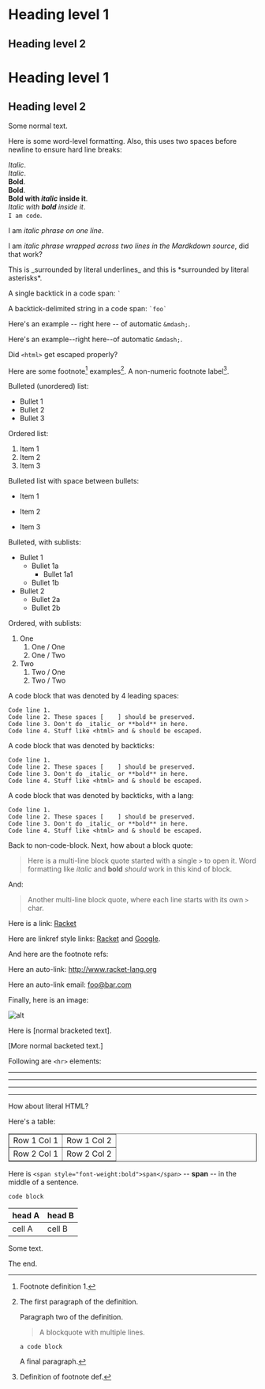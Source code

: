 # Heading level 1

## Heading level 2

Heading level 1
===

Heading level 2
---

Some normal text.

Here is some word-level formatting. Also, this uses two spaces before
newline to ensure hard line breaks:

_Italic_.  
*Italic*.  
__Bold__.  
**Bold**.  
**Bold with _italic_ inside it**.  
_Italic with **bold** inside it_.  
`I am code`.  

I am _italic phrase on one line_.

I am _italic phrase wrapped across two
lines in the Mardkdown source_, did that work?

This is \_surrounded by literal underlines\_ and this is \*surrounded
by literal asterisks\*.

A single backtick in a code span: `` ` ``

A backtick-delimited string in a code span: `` `foo` ``

Here's an example -- right here -- of automatic `&mdash;`.

Here's an example--right here--of automatic `&mdash;`.

Did `<html>` get escaped properly?

Here are some footnote[^1] examples[^2]. A non-numeric footnote
label[^def].

Bulleted (unordered) list:

- Bullet 1
- Bullet 2
- Bullet 3

Ordered list:

1. Item 1
2. Item 2
3. Item 3

Bulleted list with space between bullets:

- Item 1

- Item 2

- Item 3

Bulleted, with sublists:

- Bullet 1
    - Bullet 1a
        - Bullet 1a1
    - Bullet 1b
- Bullet 2
    - Bullet 2a
    - Bullet 2b

Ordered, with sublists:

1. One
    1. One / One
    2. One / Two
2. Two
    1. Two / One
    2. Two / Two

A code block that was denoted by 4 leading spaces:

    Code line 1.
    Code line 2. These spaces [    ] should be preserved.
    Code line 3. Don't do _italic_ or **bold** in here.
    Code line 4. Stuff like <html> and & should be escaped.

A code block that was denoted by backticks:

```
Code line 1.
Code line 2. These spaces [    ] should be preserved.
Code line 3. Don't do _italic_ or **bold** in here.
Code line 4. Stuff like <html> and & should be escaped.
```

A code block that was denoted by backticks, with a lang:

```racket
Code line 1.
Code line 2. These spaces [    ] should be preserved.
Code line 3. Don't do _italic_ or **bold** in here.
Code line 4. Stuff like <html> and & should be escaped.
```
Back to non-code-block. Next, how about a block quote:

> Here is a multi-line block quote started
with a single `>` to open it. Word formatting
like _italic_ and __bold__ _should_ work in this
kind of block.

And:

> Another multi-line block quote, where
> each line starts with its own `>` char.

Here is a link: [Racket](http://www.racket-lang.org/)

Here are linkref style links: [Racket][1] and [Google][2].

And here are the footnote refs:

[1]: http://www.racket-lang.org/ "Racket"
[2]: http://www.google.com/ "Google"

Here an auto-link: <http://www.racket-lang.org>

Here an auto-link email: <foo@bar.com>

Finally, here is an image:

![alt](http://racket-lang.org/logo.png "Racket logo")

Here is [normal bracketed text].

[More normal backeted text.]


Following are `<hr>` elements:

---

***

- - -

* * *

How about literal HTML?

Here's a table:

<table border="1">
<tr>
<td>Row 1 Col 1</td>
<td>Row 1 Col 2</td>
</tr>
<tr>
<td>Row 2 Col 1</td>
<td>Row 2 Col 2</td>
</tr>
</table>

Here is `<span style="font-weight:bold">span</span>` -- <span
style="font-weight:bold">span</span> -- in the middle of a sentence.

[^1]: Footnote definition 1.

[^2]: The first paragraph of the definition.
    
    Paragraph two of the definition.
    
    > A blockquote with
    > multiple lines.
    
        a code block
    
    A final paragraph.

[^def]: Definition of footnote def.

```
code block
```

<!-- more -->

| head A | head B |
| ------ | ------ |
| cell A | cell B |

Some text.

The end.
